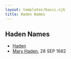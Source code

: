 ```yaml
---
layout: templates/basic.njk
title: Haden Names
---
```

## Haden Names
- [Haden](/people/6/61582599)
- [Mary Haden](/people/1/19224987), 28 SEP 1682